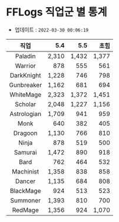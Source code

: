 # FFLogs 직업군 별 통계

- 업데이트 : `2022-03-30 00:06:19`

|직업|5.4|5.5|초힘|
|:-:|-:|-:|-:|
|Paladin|2,310|1,432|1,377|
|Warrior|878|555|561|
|DarkKnight|1,228|746|798|
|Gunbreaker|1,162|681|694|
|WhiteMage|2,323|1,372|1,451|
|Scholar|2,048|1,227|1,156|
|Astrologian|1,709|941|959|
|Monk|640|382|405|
|Dragoon|1,130|766|810|
|Ninja|878|519|500|
|Samurai|1,472|890|918|
|Bard|762|464|532|
|Machinist|1,358|838|858|
|Dancer|1,135|684|808|
|BlackMage|924|513|523|
|Summoner|1,393|810|700|
|RedMage|1,356|924|1,070|
